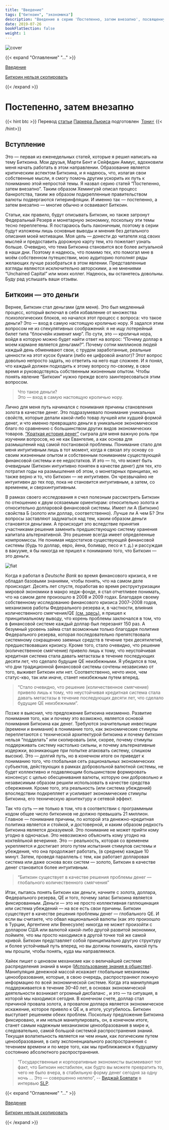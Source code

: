 ```yaml
---
title: "Введение"
tags: ["биткоин", "экономика"]
description: "Введение в серию 'Постепенно, затем внезапно', посвященную всем фундаментальным аспектам Биткоина: экономика, инвестирование, монетарная политика, философия и многое другое"
date: 2019-07-26
bookFlatSection: false
weight: 1
---
```


![cover](cover.jpeg#center)

{{< expand "Оглавление" "..." >}}

[Введение](./postepenno-zatem-vnezapno)

[Биткоин нельзя скопировать](./bitkoin-nelzya-skopirovat)

{{< /expand >}}

# Постепенно, затем внезапно

{{< hint btc >}}
Перевод [статьи](https://www.unchained-capital.com/blog/dollar-crisis-to-bitcoin/?ref=21ideas.org) [Паркера Льюиса](https://twitter.com/parkeralewis?ref=21ideas.org) подготовлен  [Тони⚡️](https://snort.social/p/npub10awzknjg5r5lajnr53438ndcyjylgqsrnrtq5grs495v42qc6awsj45ys7)
{{< /hint>}}

## Вступление

Это — первая из еженедельных статей, которые я решил написать на тему Биткоина. Мои друзья, Марти Бент и Сейфедин Аммус, вдохновили меня начать работать в этом направлении. Образование является критическим аспектом Биткоина, и я надеюсь, что, излагая свои собственные мысли, я смогу помочь другим ускорить их путь к пониманию этой непростой темы. Я назвал серию статей “Постепенно, затем внезапно”. Таким образом Хемингуэй описал процесс банкротства, таким же образом подкрепленные правительством валюты подвергаются гиперинфляции. И именно так — постепенно, а затем внезапно — многие обычно и осваивают Биткоин.

Статьи, как правило, будут описывать Биткоин, но также затронут Федеральный Резерв и монетарную экономику, поскольку эти темы тесно переплетены. Я постараюсь быть лаконичным, поэтому в серии будут изложены лишь основные выводы и мнения без детального описания моей мотивации. Моя цель — донести до читателя ход своих мыслей и предоставить дорожную карту тем, кто пожелает узнать больше. Очевидно, что тема Биткоина становится все более актуальной в наши дни. Поэтому я надеюсь, что помимо тех, кто помогал мне в моём собственном путешествии, мою аудиторию пополнят ряды желающих лучше разобраться в этом явлении. Представленные взгляды являются исключительно авторскими, а не мнениями “Unchained Capital” или моих коллег. Надеюсь, вы останетесь довольны. Буду рад услышать ваши отзывы.

## Биткоин — это деньги

Вернее, Биткоин стал деньгами (для меня). Это был медленный процесс, который включал в себя избавление от множества психологических блоков, но начался этот процесс с вопроса: что такое деньги? Это — вход в самую настоящую кроличью нору. Я задался этим вопросом не из спекулятивных соображений: я не ищу лотерейный билет типа “блокчейн изменит мир”. По сути, это — кроличья нора, войдя в которую можно будет найти ответ на вопрос: “Почему доллар в моем кармане является деньгами?”. Почему сотни миллионов людей каждый день обменивают свои, с трудом заработанные, реальные ценности на этот кусок бумаги (либо ее цифровой аналог)? Этот вопрос довольно непросто задать, но ответить на него еще сложнее. И я понял, что каждый должен подходить к этому вопросу по-своему, в свое время и руководствуясь собственным жизненным опытом. Чтобы понять явление “Биткоин” нужно прежде всего заинтересоваться этим вопросом.

> Что такое деньги?  
> Это — вход в самую настоящую кроличью нору.

Лично для меня путь начинался с понимания причины становления золота в качестве денег. Это подразумевало понимание уникальных свойств, которые делали какой-либо товар лучшей или худшей формой денег, и что именно превращало деньги в уникальное экономическое благо по сравнению с большинством других видов экономических товаров. [“Краткая история денег”](https://www.mann-ivanov-ferber.ru/books/kratkaya-istoriya-deneg/?ref=21ideas.org) сыграла для меня важную роль при изучении вопросов, но не как Евангелие, а как основа для размышлений над самой постановкой проблемы. Понимание стало для меня интуитивным лишь в тот момент, когда я связал эту основу со своим жизненным опытом и собственным пониманием существующей финансовой системы и ее недостатков. И это — то, что может быть очевидным (Биткоин интуитивно понятен в качестве денег) для тех, кто потратил годы на размышления об этом, о монетарных принципах, но также верно и то, что Биткоин — не интуитивен. Он чрезвычайно не интуитивен до тех пор, пока не становится интуитивным, а затем, со временем, и сверхинтуитивным.

В рамках своего исследования я счел полезным рассмотреть Биткоин по отношению к двум осязаемым ориентирам: относительно золота и относительно долларовой финансовой системы. Имеет ли A (Биткоин) свойства Б (золото или доллар, соответственно). Лучше ли А чем Б? Эти вопросы заставляют задуматься над тем, каким образом деньги становятся деньгами. А происходит это вследствие принятия участниками решения заменить предшествующую систему хранения капитала альтернативной. Это решение всегда имеет определенные компромиссы. Не понимая недостатков существующей финансовой системы (будь то доллар, евро, йена, боливар, песо и т. д.) и рассуждая в вакууме, я бы никогда не пришел к пониманию того, что Биткоин — это деньги.

![fiat](img-1.png#center)

Когда я работал в _Deutsche Bank_ во время финансового кризиса, я не обладал базовыми знаниями, чтобы понять, что на самом деле происходит. Десять лет спустя, поработав во время реструктуризации мировой экономики в макро хедж-фонде, я стал отчетливее понимать, что на самом деле произошло в 2008 и 2009 годах. Благодаря своему собственному исследованию финансового кризиса 2007–2008 годов, механизмов работы Федерального резерва и, в частности, влияния количественного смягчения/QE [(см. здесь)](https://www.unchained-capital.com/blog/enders-game/?ref=21ideas.org), я пришел к принципиальному выводу, что корень проблемы заключался в том, что в финансовой системе каждый доллар был перезанят 150 раз. А безумный уровень займа стал возможным только благодаря политике Федерального резерва, которая последовательно препятствовала системному сокращению заемных средств в течение трех десятилетий, предшествовавших кризису. Кроме того, стало очевидно, что решение (количественное смягчение) привело лишь к тому, что неустойчивая кредитная система стала давать метастазы в течение последующих десяти лет, что сделало будущие QE неизбежными. Я убедился в том, что дни традиционной финансовой системы сочтены независимо от того, выживет Биткоин или нет. Соответственно, нечто иное, чем статус-кво, так или иначе, станет неизбежным путем вперед.

> “Стало очевидно, что решение (количественное смягчение) привело лишь к тому, что неустойчивая кредитная система стала давать метастазы в течение последующих десяти лет, что сделало будущие QE неизбежными”.

Позже я выяснил, что предложение Биткоина неизменно. Развитие понимания того, как и почему это возможно, является основой понимания Биткоина как денег. Требуются значительные инвестиции (времени и внимания) в понимание того, как экономические стимулы переплетаются с технической архитектурой биткоина и почему биткоин нельзя “подделать” или скопировать (или, скорее, почему стимулы поддерживать систему настолько сильны, и почему альтернативные издержки, возникающие при попытке атаковать систему, слишком высоки). Это — долгий путь, но в конечном итоге он приведет к пониманию того, что глобальная сеть рациональных экономических субъектов, действующих в рамках добровольной валютной системы, не будет коллективно и подавляющим большинством формировать консенсус с целью обесценивания валюты, которую они добровольно и независимым образом решили использовать в качестве средства сбережения. Кроме того, эта реальность (или система убеждений) впоследствии подкрепляет и усиливает экономические стимулы Биткоина, его техническую архитектуру и сетевой эффект.

Так что суть — не только в том, что в соответствии с программным кодом общее число биткоинов не должно превышать 21 миллион. Главное — понимание причины, по которой эта денежно-кредитная политика является и стойкой, и достоверной, и каким образом редкость Биткоина является доказуемой. Это понимание не может прийти кому угодно в одночасье. Это невозможно объяснить кому угодно на коктейльной вечеринке. Это — реальность, которая со временем укрепляется и достигает этого путем испытания стимулов системы и убеждения, что она продолжает работать, (в среднем) каждые 10 минут. Затем, проведя параллель с тем, как работает долларовая система или даже основа всех систем — золото, Биткоин в качестве денег становится более интуитивным.

> “Биткоин существует в качестве решения проблемы денег — глобального количественного смягчения”

Итак, пытаясь понять Биткоин как деньги, начните с золота, доллара, Федерального резерва, QE и того, почему запас Биткоина является фиксированным. Деньги — это не просто коллективная галлюцинация или система убеждений — на все есть свои причины. Биткоин существует в качестве решения проблемы денег — глобального QE. И если вы считаете, что обвал национальной валюты (как это произошло в Турции, Аргентине или Венесуэле) никогда не может произойти с долларом США или валютой какой-либо другой развитой экономики, поймите, что мы просто находимся в другой точке той же самой кривой. Биткоин представляет собой принципиально другую структуру и более устойчивый путь вперед, но вы должны понимать, какой путь мы прошли, чтобы понять, куда мы направляемся.

Хайек пишет о ценовом механизме как о величайшей системе распределения знаний в мире ([Использование знания в обществе](https://gtmarket.ru/laboratory/basis/6143/6148?ref=21ideas.org)). Манипуляция денежной массой искажает глобальные механизмы ценообразования, которые, в свою очередь, распространяют ложную информацию по всей экономической системе. Когда эта манипуляция поддерживается в течение 30–40 лет, в основах экономической деятельности возникает огромный дисбаланс , и это — та ситуация, в которой мы находимся сегодня. В конечном счете, доллар стал причиной провала золота, а провалом доллара является экономическое искажение, которое привело к QE и, в итоге, усугубилось. Биткоин выступает решением обеих проблем. Поскольку предложение Биткоина фиксировано, и им нельзя манипулировать, он, в конечном итоге, станет самым надежным механизмом ценообразования в мире и, следовательно, самой большой системой распространения знаний. Текущая волатильность является ни чем иным, как логическим путем ценообразования, в силу экспоненциального распространения с течением времени и по мере того, как мы приближаемся к будущему состоянию абсолютного распространения.

> “Государственные и корпоративные экономисты высмеивают тот факт, что Биткоин нестабилен, как будто вы можете превратить то, чего не было вчера, в стабильную форму денег сегодня за одну ночь … Это — совершенно нелепо”, 
> -- [Виджай Бояпати](https://twitter.com/real_vijay?ref=21ideas.org) в интервью [SLP](https://stephanlivera.com/episode/2/?ref=21ideas.org).

{{< expand "Оглавление" "..." >}}

[Введение](../postepenno-zatem-vnezapno)

[Биткоин нельзя скопировать](../bitkoin-nelzya-skopirovat)

{{< /expand >}}


